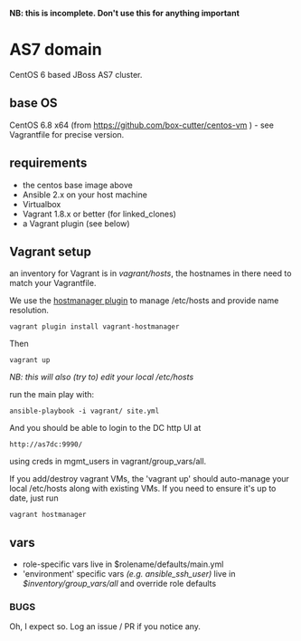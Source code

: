 
**NB: this is incomplete. Don't use this for anything important**

AS7 domain
=============

CentOS 6 based JBoss AS7 cluster.

## base OS

CentOS 6.8 x64 (from https://github.com/box-cutter/centos-vm ) -
see Vagrantfile for precise version.

## requirements

* the centos base image above
* Ansible 2.x on your host machine
* Virtualbox
* Vagrant 1.8.x or better (for linked_clones)
* a Vagrant plugin (see below)

## Vagrant setup

an inventory for Vagrant is in *vagrant/hosts*, the hostnames
in there need to match your Vagrantfile.

We use the [hostmanager plugin](https://github.com/smdahlen/vagrant-hostmanager) to manage /etc/hosts and provide name resolution.

    vagrant plugin install vagrant-hostmanager

Then

    vagrant up

_NB: this will also (try to) edit your local /etc/hosts_

run the main play with:

    ansible-playbook -i vagrant/ site.yml

And you should be able to login to the DC http UI at

    http://as7dc:9990/ 

using creds in mgmt_users in vagrant/group_vars/all.

If you add/destroy vagrant VMs, the 'vagrant up' should
auto-manage your local /etc/hosts along with existing VMs. If you
need to ensure it's up to date, just run

    vagrant hostmanager

## vars

* role-specific vars live in $rolename/defaults/main.yml
* 'environment' specific vars _(e.g. ansible_ssh_user)_ live in *$inventory/group_vars/all* and override role defaults

### BUGS

Oh, I expect so. Log an issue / PR if you notice any.
